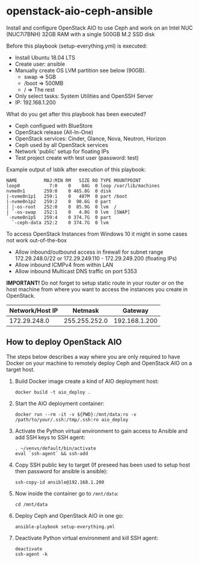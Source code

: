 # openstack-aio-ceph-ansible

Install and configure OpenStack AIO to use Ceph and work on an Intel NUC (NUC7i7BNH) 32GB RAM with a single 500GB M.2 SSD disk

Before this playbook (setup-everything.yml) is executed:

- Install Ubuntu 18.04 LTS
- Create user: ansible
- Manually create OS LVM partition see below (90GB).
  - swap => 5GB
  - /boot => 500MB
  - / => The rest
- Only select tasks: System Utilities and OpenSSH Server
- IP: 192.168.1.200

What do you get after this playbook has been executed?

- Ceph configued with BlueStore
- OpenStack release (All-In-One)
- OpenStack services: Cinder, Glance, Nova, Neutron, Horizon
- Ceph used by all OpenStack services
- Network 'public' setup for floating IPs
- Test project create with test user (password: test)

Example output of lsblk after execution of this playbook:

```console
NAME          MAJ:MIN RM   SIZE RO TYPE MOUNTPOINT
loop0           7:0    0    84G  0 loop /var/lib/machines
nvme0n1       259:0    0 465.8G  0 disk
|-nvme0n1p1   259:1    0   487M  0 part /boot
|-nvme0n1p2   259:2    0  90.6G  0 part
| |-os-root   252:0    0  85.9G  0 lvm  /
| `-os-swap   252:1    0   4.8G  0 lvm  [SWAP]
`-nvme0n1p5   259:4    0 374.7G  0 part
  `-ceph-data 252:2    0 374.7G  0 lvm
```

To access OpenStack Instances from Windows 10 it might in some cases not work out-of-the-box

- Allow inbound/outbound access in firewall for subnet range 172.29.248.0/22 or 172.29.249.110 - 172.29.249.200 (floating IPs)
- Allow inbound ICMPv4 from within LAN
- Allow inbound Multicast DNS traffic on port 5353

**IMPORTANT!** Do not forget to setup static route in your router or on the host machine from where you want to access the instances you create in OpenStack.

| Network/Host IP | Netmask       | Gateway       |
| --------------- | ------------- | ------------- |
| 172.29.248.0    | 255.255.252.0 | 192.168.1.200 |

## How to deploy OpenStack AIO

The steps below describes a way where you are only required to have Docker
on your machine to remotely deploy Ceph and OpenStack AIO on a target host.

1. Build Docker image create a kind of AIO deployment host:
    ```console
    docker build -t aio_deploy .
    ```
1. Start the AIO deployment container:
    ```console
    docker run --rm -it -v ${PWD}:/mnt/data:ro -v /path/to/your/.ssh:/tmp/.ssh:ro aio_deploy
    ```
1. Activate the Python virtual environment to gain access to Ansible and add SSH keys to SSH agent:
    ```console
    . ~/venvs/default/bin/activate
    eval `ssh-agent` && ssh-add
1. Copy SSH public key to target (If preseed has been used to setup host then password for ansible is ansible):
    ```console
    ssh-copy-id ansible@192.168.1.200
    ```
1. Now inside the container go to `/mnt/data`:
    ```console
    cd /mnt/data
    ```
1. Deploy Ceph and OpenStack AIO in one go:
    ```console
    ansible-playbook setup-everything.yml
    ```
1. Deactivate Python virtual environment and kill SSH agent:
    ```console
    deactivate
    ssh-agent -k
    ```

